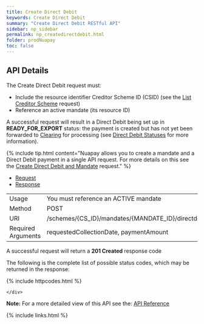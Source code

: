 ```yaml
---
title: Create Direct Debit
keywords: Create Direct Debit
summary: "Create Direct Debit RESTful API"
sidebar: np_sidebar
permalink: np_createdirectdebit.html
folder: prodNuapay
toc: false
---
```


## API Details

The Create Direct Debit request must:

* Include the resource identifier Creditor Scheme ID (CSID) (see the <a href="np_listcredscheme.html"> List Creditor Scheme</a> request)
* Reference an active mandate (its resource ID)

A successful request will result in a Direct Debit being set up in <b>READY_FOR_EXPORT</b> status: the payment is created but has not yet been forwarded to <a href="#" data-toggle="tooltip" data-original-title="{{site.data.glossary.clearing}}">Clearing</a> for processing (see <a href ="np_ddstatuses.html">Direct Debit Statuses</a> for more information).

{% include tip.html content="Nuapay allows you to create a mandate and a Direct Debit payment in a single API request. For more details on this see the [Create Direct Debit and Mandate](np_createddandmand.html) request." %}



<ul id="profileTabs" class="nav nav-tabs">
    <li class="active"><a href="#profile" data-toggle="tab">Request</a></li>
    <li><a href="#about" data-toggle="tab">Response</a></li>
   
</ul>
  <div class="tab-content">
<div role="tabpanel" class="tab-pane active" id="profile">


  <table>
<colgroup>
<col width="30%" />
<col width="90%" />
</colgroup>

<tbody>
<tr>
<td markdown="span">Usage</td>
<td markdown="span">You must reference an ACTIVE mandate</td>
</tr>
<tr>
<td markdown="span">Method</td>
<td markdown="span"><span class="label label-info">POST </span>
</td>
</tr>
<tr>
<td markdown="span">URI</td>
<td markdown="span">/schemes/{CS_ID}/mandates/{MANDATE_ID}/directdebits
</td>
</tr>
<tr>
<td markdown="span">Required Arguments</td>
<td markdown="span">requestedCollectionDate, paymentAmount
</td>
</tr>
</tbody>
</table>



</div>

<div role="tabpanel" class="tab-pane" id="about">
<p>A successful request will return a <b>201 Created</b> response code</p>
<p>The following is the complete list of possible status codes, which may be returned in the response:</p>
    {% include httpcodes.html %}
    
 
    </div>


</div>

<b>Note:</b> For a more detailed view of this API see the: <a href="https://docs.nuapay.com/v1/#create-direct-debit" target = '_blank'><i class="fa fa-cogs"></i> API Reference</a>


<!--{% include swaggerlink.html %}-->

{% include links.html %}
